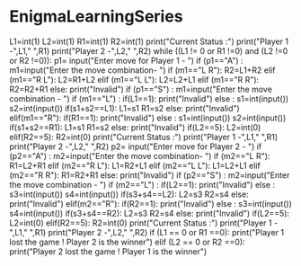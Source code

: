 # EnigmaLearningSeries
L1=int(1)
L2=int(1)
R1=int(1)
R2=int(1)
print("Current Status :")
print("Player 1 -",L1," ",R1)
print("Player 2 -",L2," ",R2)
while ((L1 != 0 or R1 !=0) and (L2 !=0 or R2 !=0)):
	p1= input("Enter move for Player 1 - ")
	if (p1=="A") :
		m1=input("Enter the move combination- ")
		if (m1=="L R"):
			R2=L1+R2
		elif (m1=="R L"):
			L2=R1+L2
		elif (m1=="L L"):
			L2=L2+L1
		elif (m1=="R R"):
			R2=R2+R1
		else:
			print("Invalid")
	if (p1=="S") :
		m1=input("Enter the move combination - ")
		if (m1=="L") :
			if(L1==1):
				print("Invalid")
			else :
				s1=int(input())
				s2=int(input())
				if(s1+s2==L1):
					L1=s1
					R1=s2
				else:
					print("Invalid")
		elif(m1=="R"):
			if(R1==1):
				print("Invalid")
			else :
				s1=int(input())
				s2=int(input())
				if(s1+s2==R1):
					L1=s1
					R1=s2
				else:
					print("Invalid")
	if(L2==5):
		L2=int(0)
	elif(R2==5):
		R2=int(0)
	print("Current Status :")
	print("Player 1 -",L1," ",R1)
	print("Player 2 -",L2," ",R2)
	p2= input("Enter move for Player 2 - ")
	if (p2=="A") :
		m2=input("Enter the move combination- ")
		if (m2=="L R"):
			R1=L2+R1
		elif (m2=="R L"):
			L1=R2+L1
		elif (m2=="L L"):
			L1=L2+L1
		elif (m2=="R R"):
			R1=R2+R1
		else:
			print("Invalid")
	if (p2=="S") :
		m2=input("Enter the move combination - ")
		if (m2=="L") :
			if(L2==1):
				print("Invalid")
			else :
				s3=int(input())
				s4=int(input())
				if(s3+s4==L2):
					L2=s3
					R2=s4
				else:
					print("Invalid")
		elif(m2=="R"):
			if(R2==1):
				print("Invalid")
			else :
				s3=int(input())
				s4=int(input())
				if(s3+s4==R2):
					L2=s3
					R2=s4
				else:
					print("Invalid")
	if(L2==5):
		L2=int(0)
	elif(R2==5):
		R2=int(0)
	print("Current Status :")
	print("Player 1 -",L1," ",R1)
	print("Player 2 -",L2," ",R2)
if (L1 == 0 or R1 ==0):
	print("Player 1 lost the game ! Player 2 is the winner")
elif (L2 == 0 or R2 ==0):
	print("Player 2 lost the game ! Player 1 is the winner")

